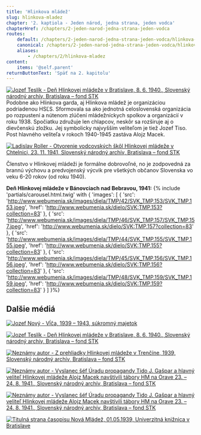 ```yaml
---
title: 'Hlinkova mládež'
slug: hlinkova-mladez
chapter: '2. kaptiola - Jeden národ, jedna strana, jeden vodca'
chapterHref: /chapters/2-jeden-narod-jedna-strana-jeden-vodca
routes:
    default: /chapters/2-jeden-narod-jedna-strana-jeden-vodca/hlinkova-mladez
    canonical: /chapters/2-jeden-narod-jedna-strana-jeden-vodca/hlinkova-mladez
    aliases:
        - /chapters/2/hlinkova-mladez
content:
    items: '@self.parent'
returnButtonText: 'Späť na 2. kapitolu'
---
```


[![Jozef Teslík - Deň Hlinkovej mládeže v Bratislave, 8. 6. 1940., Slovenský národný archív, Bratislava – fond STK](SVK_TMP.163.jpeg "Jozef Teslík - Deň Hlinkovej mládeže v Bratislave, 8. 6. 1940.")](http://www.webumenia.sk/dielo/SVK:TMP.163?collection=83)
<span class="drop-cap">P</span>odobne ako Hlinkova garda, aj Hlinkova mládež je organizáciou podriadenou HSĽS. Sformovala sa ako jednotná celoslovenská organizácia po rozpustení a nútenom zlúčení mládežníckych spolkov a organizácií v roku 1938. Spočiatku združuje len chlapcov, neskôr sa rozširuje aj o dievčenskú zložku. Jej symbolicky najvyšším veliteľom je tiež Jozef Tiso. Post hlavného veliteľa v rokoch 1940-1945 zastáva Alojz Macek. 

[![Ladislav Roller - Otvorenie vodcovských škôl Hlinkovej mládeže v Chtelnici, 23. 11. 1941, Slovenský národný archív, Bratislava – fond STK](SVK_TMP.188.jpeg "Ladislav Roller - Otvorenie vodcovských škôl Hlinkovej mládeže v Chtelnici")](http://www.webumenia.sk/dielo/SVK:TMP.188?collection=83)

<div class="highlight">
<p>
Členstvo v Hlinkovej mládeži je formálne dobrovoľné, no je zodpovedná za brannú výchovu a predvojenský výcvik pre všetkých občanov Slovenska vo veku 6-20 rokov (od roku 1940).
</p>
</div>


**Deň Hlinkovej mládeže v Bánovciach nad Bebravou, 1941:**
{% include 'partials/carousel.html.twig' with {
    'images': [
        {
            'src': 'http://www.webumenia.sk/images/diela/TMP/42/SVK_TMP.153/SVK_TMP.153.jpeg',
            'href': 'http://www.webumenia.sk/dielo/SVK:TMP.153?collection=83'
        },
		{
            'src': 'http://www.webumenia.sk/images/diela/TMP/46/SVK_TMP.157/SVK_TMP.157.jpeg',
            'href': 'http://www.webumenia.sk/dielo/SVK:TMP.157?collection=83'
        },
        {
            'src': 'http://www.webumenia.sk/images/diela/TMP/44/SVK_TMP.155/SVK_TMP.155.jpeg',
            'href': 'http://www.webumenia.sk/dielo/SVK:TMP.155?collection=83'
        },
        {
            'src': 'http://www.webumenia.sk/images/diela/TMP/45/SVK_TMP.156/SVK_TMP.156.jpeg',
            'href': 'http://www.webumenia.sk/dielo/SVK:TMP.156?collection=83'
        },
		{
            'src': 'http://www.webumenia.sk/images/diela/TMP/48/SVK_TMP.159/SVK_TMP.159.jpeg',
            'href': 'http://www.webumenia.sk/dielo/SVK:TMP.159?collection=83'
        }
    ]
}%}


## Dalšie médiá

[![Jozef Nový - Vĺča, 1939 – 1943, súkromný majetok](SVK_TMP.162.jpeg "Jozef Nový - Vĺča")](http://www.webumenia.sk/dielo/SVK:TMP.162?collection=83)

[![Jozef Teslík - Deň Hlinkovej mládeže v Bratislave, 8. 6. 1940.,	Slovenský národný archív, Bratislava – fond STK](SVK_TMP.158.jpeg "Jozef Teslík - Deň Hlinkovej mládeže v Bratislave, 8. 6. 1940.,	Slovenský národný archív, Bratislava – fond STK")](http://www.webumenia.sk/dielo/SVK:TMP.158?collection=83)

[![Neznámy autor - Z prehliadky Hlinkovej mládeže v Trenčíne, 1939, Slovenský národný archív, Bratislava – fond STK](SVK_TMP.133.jpeg "Neznámy autor - Z prehliadky Hlinkovej mládeže v Trenčíne")](http://www.webumenia.sk/dielo/SVK:TMP.133?collection=83)

[![Neznámy autor - Vyslanec šéf Úradu propagandy Tido J. Gašpar a hlavný veliteľ Hlinkovej mládeže Alojz Macek navštívili tábory HM na Orave 23. – 24. 8. 1941., Slovenský národný archív, Bratislava – fond STK](SVK_TMP.161.jpeg "Neznámy autor - Vyslanec šéf Úradu propagandy Tido J. Gašpar a hlavný veliteľ Hlinkovej mládeže Alojz Macek navštívili tábory HM na Orave 23. – 24. 8. 1941.")](http://www.webumenia.sk/dielo/SVK:TMP.161?collection=83)

[![Neznámy autor - Vyslanec šéf Úradu propagandy Tido J. Gašpar a hlavný veliteľ Hlinkovej mládeže Alojz Macek navštívili tábory HM na Orave 23. – 24. 8. 1941., Slovenský národný archív, Bratislava – fond STK](SVK_TMP.160.jpeg "Neznámy autor - Vyslanec šéf Úradu propagandy Tido J. Gašpar a hlavný veliteľ Hlinkovej mládeže Alojz Macek navštívili tábory HM na Orave 23. – 24. 8. 1941.")](http://www.webumenia.sk/dielo/SVK:TMP.160?collection=83)

[![Titulná strana časopisu Nová Mládež, 01.05.1939, Univerzitná knižnica v Bratislave](Nova_mladez.jpg "Titulná strana časopisu Nová Mládež, 01.05.1939")](http://digitalna.kniznica.info/zoom/31098/view?page=1&p=separate&view=0,0,2256,3314)
